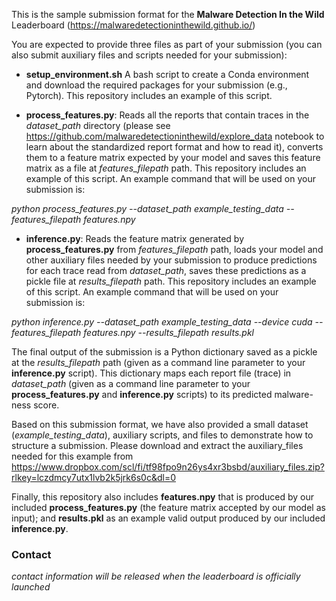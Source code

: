 This is the sample submission format for the **Malware Detection In the Wild** Leaderboard (https://malwaredetectioninthewild.github.io/)

You are expected to provide three files as part of your submission (you can also submit auxiliary files and scripts needed for your submission):

* **setup_environment.sh** A bash script to create a Conda environment and download the required packages for your submission (e.g., Pytorch). This repository includes an example of this script.

* **process_features.py**: Reads all the reports that contain traces in the *dataset_path* directory (please see https://github.com/malwaredetectioninthewild/explore_data notebook to learn about the standardized report format and how to read it), converts them to a feature matrix expected by your model and saves this feature matrix as a file at *features_filepath* path. This repository includes an example of this script. An example command that will be used on your submission is:

*python process_features.py --dataset_path example_testing_data --features_filepath features.npy*

* **inference.py**: Reads the feature matrix generated by **process_features.py** from *features_filepath* path, loads your model and other auxiliary files needed by your submission to produce predictions for each trace read from *dataset_path*, saves these predictions as a pickle file at *results_filepath* path. This repository includes an example of this script. An example command that will be used on your submission is:

*python inference.py --dataset_path example_testing_data --device cuda --features_filepath features.npy --results_filepath results.pkl*

The final output of the submission is a Python dictionary saved as a pickle at the *results_filepath* path (given as a command line parameter to your **inference.py** script). This dictionary maps each report file (trace) in *dataset_path* (given as a command line parameter to your **process_features.py** and **inference.py** scripts) to its predicted malware-ness score.

Based on this submission format, we have also provided a small dataset (*example_testing_data*), auxiliary scripts, and files to demonstrate how to structure a submission. Please download and extract the auxiliary_files needed for this example from https://www.dropbox.com/scl/fi/tf98fpo9n26ys4xr3bsbd/auxiliary_files.zip?rlkey=lczdmcy7utx1lvb2k5jrk6s0c&dl=0  

Finally, this repository also includes **features.npy** that is produced by our included **process_features.py** (the feature matrix accepted by our model as input); and **results.pkl** as an example valid output produced by our included **inference.py**.


<h3> Contact </h3>

*contact information will be released when the leaderboard is officially launched*

